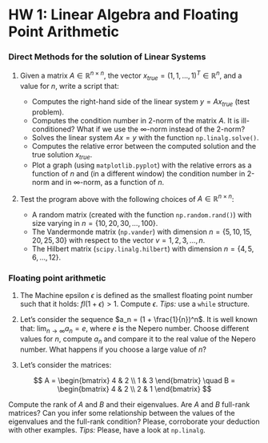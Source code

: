 # HW 1: Linear Algebra and Floating Point Arithmetic

### Direct Methods for the solution of Linear Systems
1. Given a matrix $A \in \mathbb{R}^{n \times n}$, the vector $x_{true} = (1,1,...,1)^T \in \mathbb{R}^n$, and a value for $n$, write a script that:
    - Computes the right-hand side of the linear system $y = A x_{true}$ (test problem).
    - Computes the condition number in 2-norm of the matrix $A$. It is ill-conditioned? What if we use the $\infty$-norm instead of the 2-norm?
    - Solves the linear system $Ax = y$ with the function `np.linalg.solve()`.
    - Computes the relative error between the computed solution and the true solution $x_{true}$.
    - Plot a graph (using `matplotlib.pyplot`) with the relative errors as a function of $n$ and (in a different window) the condition number in 2-norm and in $\infty$-norm, as a function of $n$.

2. Test the program above with the following choices of $A \in \mathbb{R}^{n \times n}$:
    - A random matrix (created with the function `np.random.rand()`) with size varying in $n = \{10, 20, 30, ..., 100\}$.
    - The Vandermonde matrix (`np.vander`) with dimension $n= \{5,10,15,20,25,30\}$ with respect to the vector $v = {1,2,3,...,n}$.
    - The Hilbert matrix (`scipy.linalg.hilbert`) with dimension $n= \{4, 5, 6, ..., 12\}$.

### Floating point arithmetic

1. The Machine epsilon $\epsilon$ is defined as the smallest floating point number such that it holds: $fl(1 + \epsilon) > 1$. Compute $\epsilon$. *Tips:* use a `while` structure.

2. Let’s consider the sequence $a_n = (1 + \frac{1}{n})^n$. It is well known that: $\lim_{n \to \infty} a_n = e$, where $e$ is the Nepero number. Choose diﬀerent values for $n$, compute $a_n$ and compare it to the real value of the Nepero number. What happens if you choose a large value of $n$?

3. Let’s consider the matrices:

$$
A = \begin{bmatrix} 4 & 2 \\ 1 & 3 \end{bmatrix} \quad B = \begin{bmatrix} 4 & 2 \\ 2 & 1 \end{bmatrix}
$$

Compute the rank of $A$ and $B$ and their eigenvalues. Are $A$ and $B$ full-rank matrices? Can you infer some relationship between the values of the eigenvalues and the full-rank condition? Please, corroborate your deduction with other examples. *Tips:* Please, have a look at `np.linalg`.

    
